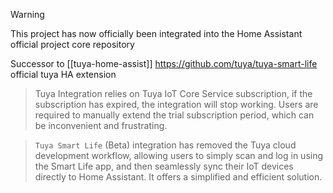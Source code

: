 
> [!warning] 
> This project has now officially been integrated into the Home Assistant official project core repository

Successor to [[tuya-home-assist]] 
https://github.com/tuya/tuya-smart-life official tuya HA extension


> Tuya Integration relies on Tuya IoT Core Service subscription, if the subscription has expired, the integration will stop working. Users are required to manually extend the trial subscription period, which can be inconvenient and frustrating.

> `Tuya Smart Life` (Beta) integration has removed the Tuya cloud development workflow, allowing users to simply scan and log in using the Smart Life app, and then seamlessly sync their IoT devices directly to Home Assistant. It offers a simplified and efficient solution.

